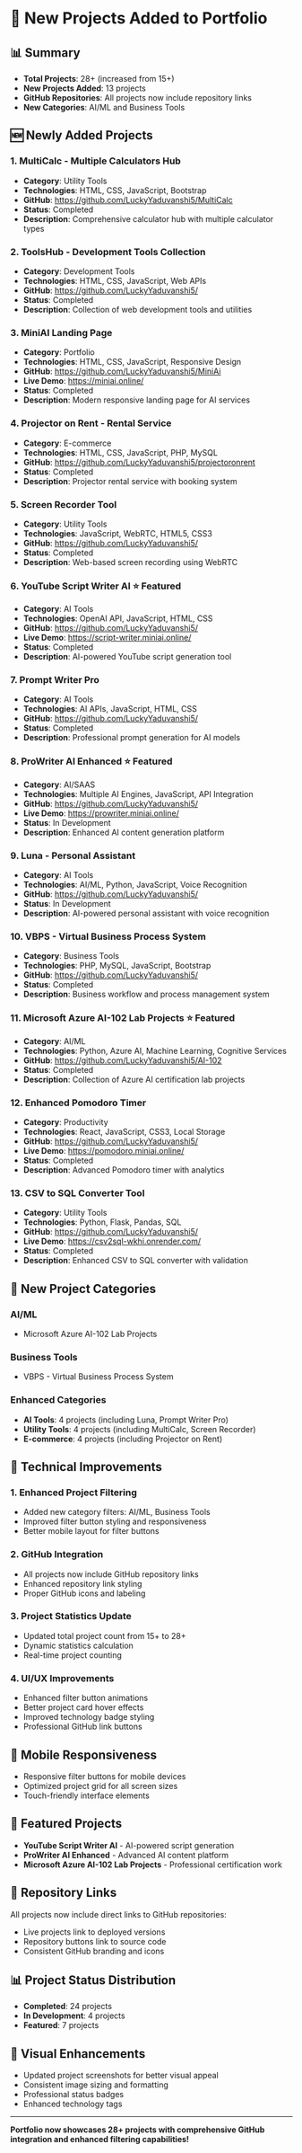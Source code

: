 # 🚀 New Projects Added to Portfolio

## 📊 Summary
- **Total Projects**: 28+ (increased from 15+)
- **New Projects Added**: 13 projects
- **GitHub Repositories**: All projects now include repository links
- **New Categories**: AI/ML and Business Tools

## 🆕 Newly Added Projects

### 1. **MultiCalc - Multiple Calculators Hub**
- **Category**: Utility Tools
- **Technologies**: HTML, CSS, JavaScript, Bootstrap
- **GitHub**: https://github.com/LuckyYaduvanshi5/MultiCalc
- **Status**: Completed
- **Description**: Comprehensive calculator hub with multiple calculator types

### 2. **ToolsHub - Development Tools Collection**
- **Category**: Development Tools
- **Technologies**: HTML, CSS, JavaScript, Web APIs
- **GitHub**: https://github.com/LuckyYaduvanshi5/
- **Status**: Completed
- **Description**: Collection of web development tools and utilities

### 3. **MiniAI Landing Page**
- **Category**: Portfolio
- **Technologies**: HTML, CSS, JavaScript, Responsive Design
- **GitHub**: https://github.com/LuckyYaduvanshi5/MiniAi
- **Live Demo**: https://miniai.online/
- **Status**: Completed
- **Description**: Modern responsive landing page for AI services

### 4. **Projector on Rent - Rental Service**
- **Category**: E-commerce
- **Technologies**: HTML, CSS, JavaScript, PHP, MySQL
- **GitHub**: https://github.com/LuckyYaduvanshi5/projectoronrent
- **Status**: Completed
- **Description**: Projector rental service with booking system

### 5. **Screen Recorder Tool**
- **Category**: Utility Tools
- **Technologies**: JavaScript, WebRTC, HTML5, CSS3
- **GitHub**: https://github.com/LuckyYaduvanshi5/
- **Status**: Completed
- **Description**: Web-based screen recording using WebRTC

### 6. **YouTube Script Writer AI** ⭐ Featured
- **Category**: AI Tools
- **Technologies**: OpenAI API, JavaScript, HTML, CSS
- **GitHub**: https://github.com/LuckyYaduvanshi5/
- **Live Demo**: https://script-writer.miniai.online/
- **Status**: Completed
- **Description**: AI-powered YouTube script generation tool

### 7. **Prompt Writer Pro**
- **Category**: AI Tools
- **Technologies**: AI APIs, JavaScript, HTML, CSS
- **GitHub**: https://github.com/LuckyYaduvanshi5/
- **Status**: Completed
- **Description**: Professional prompt generation for AI models

### 8. **ProWriter AI Enhanced** ⭐ Featured
- **Category**: AI/SAAS
- **Technologies**: Multiple AI Engines, JavaScript, API Integration
- **GitHub**: https://github.com/LuckyYaduvanshi5/
- **Live Demo**: https://prowriter.miniai.online/
- **Status**: In Development
- **Description**: Enhanced AI content generation platform

### 9. **Luna - Personal Assistant**
- **Category**: AI Tools
- **Technologies**: AI/ML, Python, JavaScript, Voice Recognition
- **GitHub**: https://github.com/LuckyYaduvanshi5/
- **Status**: In Development
- **Description**: AI-powered personal assistant with voice recognition

### 10. **VBPS - Virtual Business Process System**
- **Category**: Business Tools
- **Technologies**: PHP, MySQL, JavaScript, Bootstrap
- **GitHub**: https://github.com/LuckyYaduvanshi5/
- **Status**: Completed
- **Description**: Business workflow and process management system

### 11. **Microsoft Azure AI-102 Lab Projects** ⭐ Featured
- **Category**: AI/ML
- **Technologies**: Python, Azure AI, Machine Learning, Cognitive Services
- **GitHub**: https://github.com/LuckyYaduvanshi5/AI-102
- **Status**: Completed
- **Description**: Collection of Azure AI certification lab projects

### 12. **Enhanced Pomodoro Timer**
- **Category**: Productivity
- **Technologies**: React, JavaScript, CSS3, Local Storage
- **GitHub**: https://github.com/LuckyYaduvanshi5/
- **Live Demo**: https://pomodoro.miniai.online/
- **Status**: Completed
- **Description**: Advanced Pomodoro timer with analytics

### 13. **CSV to SQL Converter Tool**
- **Category**: Utility Tools
- **Technologies**: Python, Flask, Pandas, SQL
- **GitHub**: https://github.com/LuckyYaduvanshi5/
- **Live Demo**: https://csv2sql-wkhi.onrender.com/
- **Status**: Completed
- **Description**: Enhanced CSV to SQL converter with validation

## 🎯 New Project Categories

### AI/ML
- Microsoft Azure AI-102 Lab Projects

### Business Tools
- VBPS - Virtual Business Process System

### Enhanced Categories
- **AI Tools**: 4 projects (including Luna, Prompt Writer Pro)
- **Utility Tools**: 4 projects (including MultiCalc, Screen Recorder)
- **E-commerce**: 4 projects (including Projector on Rent)

## 🔧 Technical Improvements

### 1. **Enhanced Project Filtering**
- Added new category filters: AI/ML, Business Tools
- Improved filter button styling and responsiveness
- Better mobile layout for filter buttons

### 2. **GitHub Integration**
- All projects now include GitHub repository links
- Enhanced repository link styling
- Proper GitHub icons and labeling

### 3. **Project Statistics Update**
- Updated total project count from 15+ to 28+
- Dynamic statistics calculation
- Real-time project counting

### 4. **UI/UX Improvements**
- Enhanced filter button animations
- Better project card hover effects
- Improved technology badge styling
- Professional GitHub link buttons

## 📱 Mobile Responsiveness
- Responsive filter buttons for mobile devices
- Optimized project grid for all screen sizes
- Touch-friendly interface elements

## 🚀 Featured Projects
- **YouTube Script Writer AI** - AI-powered script generation
- **ProWriter AI Enhanced** - Advanced AI content platform
- **Microsoft Azure AI-102 Lab Projects** - Professional certification work

## 🔗 Repository Links
All projects now include direct links to GitHub repositories:
- Live projects link to deployed versions
- Repository buttons link to source code
- Consistent GitHub branding and icons

## 📊 Project Status Distribution
- **Completed**: 24 projects
- **In Development**: 4 projects
- **Featured**: 7 projects

## 🎨 Visual Enhancements
- Updated project screenshots for better visual appeal
- Consistent image sizing and formatting
- Professional status badges
- Enhanced technology tags

---

**Portfolio now showcases 28+ projects with comprehensive GitHub integration and enhanced filtering capabilities!**
